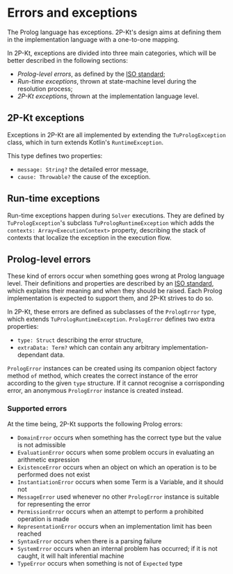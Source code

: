 ---
---

# Errors and exceptions

<!-- tech stack diagram w/ related errors -->

The Prolog language has exceptions. 2P-Kt's design aims at defining them in the implementation language with a one-to-one mapping.

In 2P-Kt, exceptions are divided into three main categories, which will be better described in the following sections:

- *Prolog-level errors*, as defined by the [ISO standard](http://www.gprolog.org/manual/html_node/gprolog020.html);
- *Run-time exceptions*, thrown at state-machine level during the resolution process;
- *2P-Kt exceptions*, thrown at the implementation language level.

## 2P-Kt exceptions

Exceptions in 2P-Kt are all implemented by extending the `TuPrologException` class, which in turn extends Kotlin's `RuntimeException`.

This type defines two properties:

- `message: String?` the detailed error message,
- `cause: Throwable?` the cause of the exception.

## Run-time exceptions

Run-time exceptions happen during `Solver` executions. They are defined by `TuPrologException`'s subclass `TuPrologRuntimeException` which adds the `contexts: Array<ExecutionContext>` property, describing the stack of contexts that localize the exception in the execution flow.

## Prolog-level errors

These kind of errors occur when something goes wrong at Prolog language level. Their definitions and properties are described by an [ISO standard](http://www.gprolog.org/manual/html_node/gprolog020.html), which explains their meaning and when they should be raised. Each Prolog implementation is expected to support them, and 2P-Kt strives to do so.

In 2P-Kt, these errors are defined as subclasses of the `PrologError` type, which extends `TuPrologRuntimeException`. `PrologError` defines two extra properties:

- `type: Struct` describing the error structure,
- `extraData: Term?` which can contain any arbitrary implementation-dependant data.

`PrologError` instances can be created using its companion object factory method `of` method, which creates the correct instance of the error according to the given `type` structure. If it cannot recognise a corrisponding error, an anonymous `PrologError` instance is created instead.

### Supported errors

At the time being, 2P-Kt supports the following Prolog errors:

- `DomainError` occurs when something has the correct type but the value is not admissible
- `EvaluationError` occurs when some problem occurs in evaluating an arithmetic expression
- `ExistenceError` occurs when an object on which an operation is to be performed does not exist
- `InstantiationError` occurs when some Term is a Variable, and it should not
- `MessageError` used whenever no other `PrologError` instance is suitable for representing the error
- `PermissionError` occurs when an attempt to perform a prohibited operation is made
- `RepresentationError` occurs when an implementation limit has been reached
- `SyntaxError` occurs when there is a parsing failure
- `SystemError` occurs when an internal problem has occurred; if it is not caught, it will halt inferential machine
- `TypeError` occurs when something is not of `Expected` type